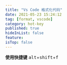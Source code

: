 ```yaml
---
title: "Vs Code 格式化代码"
date: 2021-05-23 15:24:12
tag: [format, vscode]
category: hot-key
published: true
hideInList: false
feature:
isTop: false
---
```


**使用快捷键**
<kbd>alt</kbd>+<kbd>shift</kbd>+<kbd>f</kbd>
